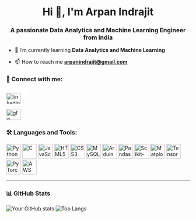 <h1 align="center">Hi 👋, I'm Arpan Indrajit</h1>
<h3 align="center">A passionate Data Analytics and Machine Learning Engineer from India</h3>

- 🌱 I’m currently learning **Data Analytics and Machine Learning**

- 📫 How to reach me **arpanindrajit@gmail.com**

### 🔗 Connect with me:
<p align="left">
<a href="https://www.linkedin.com/in/arpan-indrajit-869228203/" target="blank"><img align="center" src="https://cdn.jsdelivr.net/gh/devicons/devicon/icons/linkedin/linkedin-original.svg" alt="linkedin" height="30" width="40" /></a>
<a href="https://x.com/IndrajitAr29830" target="_blank">
  <img src="https://upload.wikimedia.org/wikipedia/commons/5/53/X_logo_2023.svg" alt="X" width="30" height="30" style="filter: brightness(1000%);" /></a>

<a href="https://www.geeksforgeeks.org/user/arpan_indrajit_55/?_gl=1*jqk9ld*_up*MQ..&gclid=Cj0KCQjwu7TCBhCYARIsAM_S3NjqV64f0alIOTxsB_MLsemtmLbx1ociZ8eP_DrlJEuily7mbCPOA4kaAvCBEALw_wcB&gbraid=0AAAAAC9yBkAxbX8kQd5INUhzjfmviQQfb" target="blank"><img align="center" src="https://upload.wikimedia.org/wikipedia/commons/4/43/GeeksforGeeks.svg" alt="gfg" height="30" width="40" /></a>
</p>

### 🛠️ Languages and Tools:
<p align="left">
  <img src="https://cdn.jsdelivr.net/gh/devicons/devicon/icons/python/python-original.svg" alt="Python" width="40" height="40"/>
  <img src="https://cdn.jsdelivr.net/gh/devicons/devicon/icons/c/c-original.svg" alt="C" width="40" height="40"/>
  <img src="https://cdn.jsdelivr.net/gh/devicons/devicon/icons/javascript/javascript-original.svg" alt="JavaScript" width="40" height="40"/>
  <img src="https://cdn.jsdelivr.net/gh/devicons/devicon/icons/html5/html5-original.svg" alt="HTML5" width="40" height="40"/>
  <img src="https://cdn.jsdelivr.net/gh/devicons/devicon/icons/css3/css3-original.svg" alt="CSS3" width="40" height="40"/>
  <img src="https://cdn.jsdelivr.net/gh/devicons/devicon/icons/mysql/mysql-original.svg" alt="MySQL" width="40" height="40"/>
  <img src="https://cdn.jsdelivr.net/gh/devicons/devicon/icons/arduino/arduino-original.svg" alt="Arduino" width="40" height="40"/>
  <img src="https://raw.githubusercontent.com/valohai/ml-logos/master/pandas.svg" alt="Pandas" width="40" height="40"/>
  <img src="https://raw.githubusercontent.com/valohai/ml-logos/master/scikit-learn.svg" alt="Scikit-learn" width="40" height="40"/>
  <img src="https://upload.wikimedia.org/wikipedia/commons/8/84/Matplotlib_icon.svg" alt="Matplotlib" width="40" height="40"/>
  <img src="https://www.vectorlogo.zone/logos/tensorflow/tensorflow-icon.svg" alt="TensorFlow" width="40" height="40"/>
  <img src="https://upload.wikimedia.org/wikipedia/commons/1/10/PyTorch_logo_icon.svg" alt="PyTorch" width="40" height="40"/>
  <img src="https://raw.githubusercontent.com/rahulbanerjee26/githubAboutMeGenerator/main/icons/aws.svg" alt="AWS" width="40" height="40"/>
</p>


---

### 📊 GitHub Stats
![Your GitHub stats](https://github-readme-stats.vercel.app/api?username=arpanindrajit&show_icons=true&theme=radical)
![Top Langs](https://github-readme-stats.vercel.app/api/top-langs/?username=arpanindrajit&layout=compact&theme=radical)


